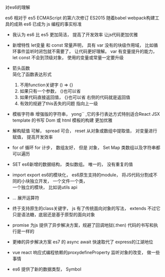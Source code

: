 对es6的理解

es6 相对于 es5 ECMAScript 的第六次修订 ES2015 随着babel webpack构建工具的成熟 es6 已成为 js 编程的事实标准
- 我认为 es6 比 es5 更加简洁， 提高了开发效率 让js代码更加优雅                              

- 新增特性
  let变量 和 const 常量声明， 具有 var 没有的块级作用域， 比如循环事件监听时闭包就不需要了， 让代码更好理解。
  var 有变量提升的能力， let const 不会到顶级对象， 使用的变量或常量一定要升级             

- 箭头函数    
  简化了函数表达形式
  1. 不用function关键字 () => {}
  2. 如果只有一个参数， ()也可以省
  3. 如果代码直接返回值， {}也可以省 右侧的代码就是返回值
  4. 有效的规避了this丢失的问题 指向上一级

- 模板字符串 
增强版的字符串， yong`` ,它的多行表达方式特别适合React JSX template 的书写
Dom 或 html 模板的构建 更加优雅                 

- 解构赋值
  可解， spread 可合， reset 从对象或数组中提取值， 对变量进行赋值， 提高开发效率                   

- for of 循环
  for 计步， 数组友好， 但是 对象， Set Map 类数组以及字符串都可以遍历                   

- SET es6新增的数据结构， 类似数组。 唯一的， 没有重复的值

- import export es6的模块化， es6原生支持的module， 将JS代码分割成不同的小块独立开发， 一个文件一个类，                         
 一个独立的模块， 比如说utils api

- ... 展开运算符               

- 终于支持原生的class关键字， js 有了传统面向对象的写法， extends 不过它只是语法糖，底层还是基于原型的面向对象                                              
- promise 为js 提供了异步解决方案，规避了回调地狱(.then)  代码的书写和执行是一样的                     

- 更棒的异步解决方案 es7 的 async await  快速取代了 express的江湖地位

- vue react 响应式编程依赖的proxydefineProperty  监听对象的改变， 做一些事情                   

- es6 提供了新的数据类型， Symbol





 
